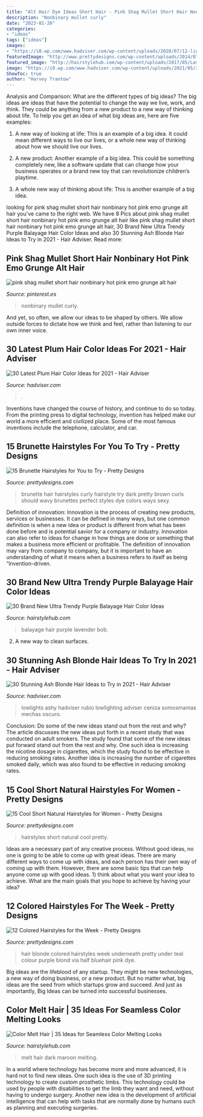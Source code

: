 ```yaml
---
title: "Alt Hair Dye Ideas Short Hair - Pink Shag Mullet Short Hair Nonbinary Hot Pink Emo Grunge Alt Hair"
description: "Nonbinary mullet curly"
date: "2023-01-20"
categories:
- "ideas"
tags: ["ideas"]
images:
- "https://i0.wp.com/www.hadviser.com/wp-content/uploads/2020/07/12-light-blonde-hair-with-lowlights-B_nyKTWjzfH.jpg?fit=1080%2C1350&amp;ssl=1"
featuredImage: "http://www.prettydesigns.com/wp-content/uploads/2014/07/Blue-and-Blonde-Hair.jpg"
featured_image: "http://hairstylehub.com/wp-content/uploads/2017/05/Lavender-Balayage-Bob.jpg"
image: "https://i0.wp.com/www.hadviser.com/wp-content/uploads/2021/05/3-dark-pulm-ombre-hair-CMJO91OHTvZ.jpg?fit=1080%2C1350&amp;ssl=1"
ShowToc: true
author: "Harvey Trantow"
---
```



Analysis and Comparison: What are the different types of big ideas?
The big ideas are ideas that have the potential to change the way we live, work, and think. They could be anything from a new product to a new way of thinking about life. To help you get an idea of what big ideas are, here are five examples:
1. A new way of looking at life: This is an example of a big idea. It could mean different ways to live our lives, or a whole new way of thinking about how we should live our lives.

2. A new product: Another example of a big idea. This could be something completely new, like a software update that can change how your business operates or a brand new toy that can revolutionize children’s playtime.

3. A whole new way of thinking about life: This is another example of a big idea.

	

		
looking for pink shag mullet short hair nonbinary hot pink emo grunge alt hair you've came to the right web. We have 8 Pics about pink shag mullet short hair nonbinary hot pink emo grunge alt hair like pink shag mullet short hair nonbinary hot pink emo grunge alt hair, 30 Brand New Ultra Trendy Purple Balayage Hair Color Ideas and also 30 Stunning Ash Blonde Hair Ideas to Try in 2021 - Hair Adviser. Read more:
		
    
## Pink Shag Mullet Short Hair Nonbinary Hot Pink Emo Grunge Alt Hair

<img loading=lazy src="https://i.pinimg.com/736x/76/23/23/76232386aa0e2a9962eb791221975373.jpg" onerror="this.onerror=null;this.src='https://tse3.mm.bing.net/th?id=OIP.wngf6TiSdolIqag2KoZGhQHaJ3&amp;pid=15.1';" alt="pink shag mullet short hair nonbinary hot pink emo grunge alt hair">

_Source: pinterest.es_

>nonbinary mullet curly. 

	

And yet, so often, we allow our ideas to be shaped by others. We allow outside forces to dictate how we think and feel, rather than listening to our own inner voice.

    
## 30 Latest Plum Hair Color Ideas For 2021 - Hair Adviser

<img loading=lazy src="https://i0.wp.com/www.hadviser.com/wp-content/uploads/2021/05/3-dark-pulm-ombre-hair-CMJO91OHTvZ.jpg?fit=1080%2C1350&amp;ssl=1" onerror="this.onerror=null;this.src='https://tse3.mm.bing.net/th?id=OIP.kwb73ojIENZ92My9rXOwwQHaJQ&amp;pid=15.1';" alt="30 Latest Plum Hair Color Ideas for 2021 - Hair Adviser">

_Source: hadviser.com_

>. 

	

Inventions have changed the course of history, and continue to do so today. From the printing press to digital technology, invention has helped make our world a more efficient and civilized place. Some of the most famous inventions include the telephone, calculator, and car.

    
## 15 Brunette Hairstyles For You To Try - Pretty Designs

<img loading=lazy src="http://www.prettydesigns.com/wp-content/uploads/2014/05/Brunette-Curly-Hairstyle-for-Long-Hair.jpg" onerror="this.onerror=null;this.src='https://tse2.mm.bing.net/th?id=OIP.52Zx2i514qiido71WL3wMwHaOI&amp;pid=15.1';" alt="15 Brunette Hairstyles for You to Try - Pretty Designs">

_Source: prettydesigns.com_

>brunette hair hairstyles curly hairstyle try dark pretty brown curls should wavy brunettes perfect styles dye colors ways sexy. 

	

Definition of innovation:
Innovation is the process of creating new products, services or businesses. It can be defined in many ways, but one common definition is when a new idea or product is different from what has been done before and is potential savior for a company or industry. Innovation can also refer to ideas for change in how things are done or something that makes a business more efficient or profitable. The definition of innovation may vary from company to company, but it is important to have an understanding of what it means when a business refers to itself as being “invention-driven.

    
## 30 Brand New Ultra Trendy Purple Balayage Hair Color Ideas

<img loading=lazy src="http://hairstylehub.com/wp-content/uploads/2017/05/Lavender-Balayage-Bob.jpg" onerror="this.onerror=null;this.src='https://tse1.mm.bing.net/th?id=OIP.g2cDY9fSF7fX1yl-6JU8qwAAAA&amp;pid=15.1';" alt="30 Brand New Ultra Trendy Purple Balayage Hair Color Ideas">

_Source: hairstylehub.com_

>balayage hair purple lavender bob. 

	

2. A new way to clean surfaces.

    
## 30 Stunning Ash Blonde Hair Ideas To Try In 2021 - Hair Adviser

<img loading=lazy src="https://i0.wp.com/www.hadviser.com/wp-content/uploads/2020/07/12-light-blonde-hair-with-lowlights-B_nyKTWjzfH.jpg?fit=1080%2C1350&amp;ssl=1" onerror="this.onerror=null;this.src='https://tse4.mm.bing.net/th?id=OIP.xrcT_ckA4AXNtPrKv4-7KgHaJQ&amp;pid=15.1';" alt="30 Stunning Ash Blonde Hair Ideas to Try in 2021 - Hair Adviser">

_Source: hadviser.com_

>lowlights ashy hadviser rubio lowlighting adviser ceniza somosmamas mechas oscuro. 

	

Conclusion: Do some of the new ideas stand out from the rest and why?
The article discusses the new ideas put forth in a recent study that was conducted on adult smokers. The study found that some of the new ideas put forward stand out from the rest and why. One such idea is increasing the nicotine dosage in cigarettes, which the study found to be effective in reducing smoking rates. Another idea is increasing the number of cigarettes smoked daily, which was also found to be effective in reducing smoking rates.

    
## 15 Cool Short Natural Hairstyles For Women - Pretty Designs

<img loading=lazy src="http://www.prettydesigns.com/wp-content/uploads/2013/09/Short-hairstyles-for-black-women.jpg" onerror="this.onerror=null;this.src='https://tse2.mm.bing.net/th?id=OIP.Gqf-UkaSELJyOC-FoRbgfgHaLC&amp;pid=15.1';" alt="15 Cool Short Natural Hairstyles for Women - Pretty Designs">

_Source: prettydesigns.com_

>hairstyles short natural cool pretty. 

	

Ideas are a necessary part of any creative process. Without good ideas, no one is going to be able to come up with great ideas. There are many different ways to come up with ideas, and each person has their own way of coming up with them. However, there are some basic tips that can help anyone come up with good ideas. 1) think about what you want your idea to achieve. What are the main goals that you hope to achieve by having your idea?

    
## 12 Colored Hairstyles For The Week - Pretty Designs

<img loading=lazy src="http://www.prettydesigns.com/wp-content/uploads/2014/07/Blue-and-Blonde-Hair.jpg" onerror="this.onerror=null;this.src='https://tse2.mm.bing.net/th?id=OIP.AhB6J4x00wKdLBakZrm6pAHaJ_&amp;pid=15.1';" alt="12 Colored Hairstyles for the Week - Pretty Designs">

_Source: prettydesigns.com_

>hair blonde colored hairstyles week underneath pretty under teal colour purple blond via half bluehair pink dye. 

	

Big ideas are the lifeblood of any startup. They might be new technologies, a new way of doing business, or a new product. But no matter what, big ideas are the seed from which startups grow and succeed. And just as importantly, Big Ideas can be turned into successful businesses.

    
## Color Melt Hair | 35 Ideas For Seamless Color Melting Looks

<img loading=lazy src="http://hairstylehub.com/wp-content/uploads/2017/08/dark-maroon-color-melt.jpg" onerror="this.onerror=null;this.src='https://tse1.mm.bing.net/th?id=OIP.CnS1gl3AsDZSHayZmFZprgHaJ4&amp;pid=15.1';" alt="Color Melt Hair | 35 Ideas for Seamless Color Melting Looks">

_Source: hairstylehub.com_

>melt hair dark maroon melting. 

	

In a world where technology has become more and more advanced, it is hard not to find new ideas. One such idea is the use of 3D printing technology to create custom prosthetic limbs. This technology could be used by people with disabilities to get the limb they want and need, without having to undergo surgery. Another new idea is the development of artificial intelligence that can help with tasks that are normally done by humans such as planning and executing surgeries.

